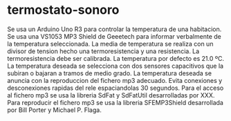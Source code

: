 termostato-sonoro
=================

Se usa un Arduino Uno R3 para controlar la temperatura de una habitacion.
Se usa una VS1053 MP3 Shield de Geeetech para informar verbalmente de la temperatura seleccionada.
La media de temperatura se realiza con un divisor de tension hecho una termoresistencia y una resistencia.
La termoresistencia debe ser calibrada.
La temperatura por defecto es 21.0 ºC.
La temperatura deseada se selecciona con dos sensores capacitivos que la subiran o bajaran a tramos de medio grado.
La temperatura deseada se anuncia con la reproduccion del fichero mp3 adecuado.
Evita conexiones y desconexiones rapidas del rele espaciandolas 30 segundos.
Para el acceso al fichero mp3 se usa la libreria  SdFat y SdFatUtil desarrolladas por XXX.
Para reproducir el fichero mp3 se usa la libreria SFEMP3Shield desarrollada por Bill Porter y Michael P. Flaga.
